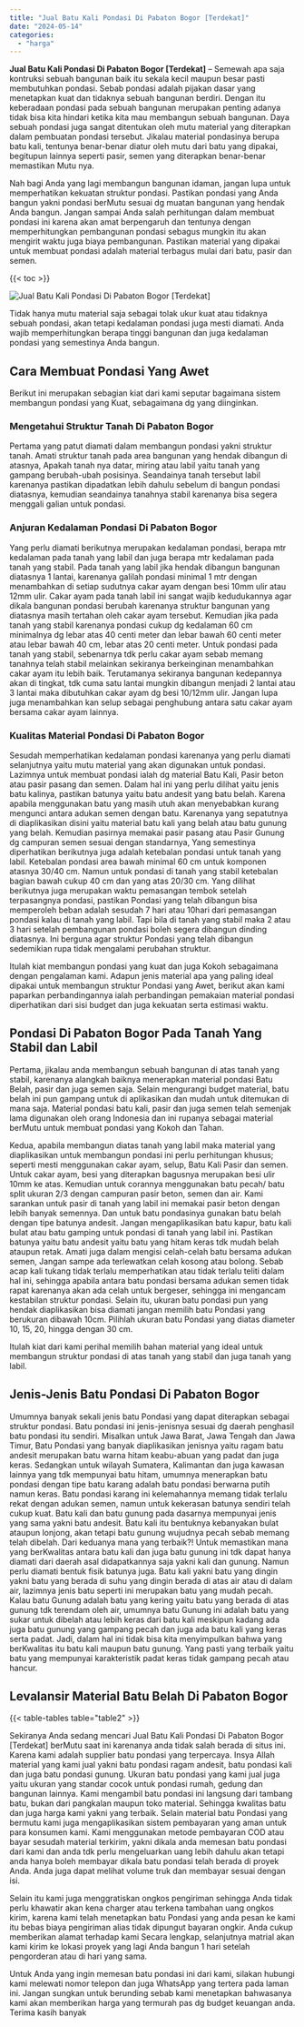 ```yaml
---
title: "Jual Batu Kali Pondasi Di Pabaton Bogor [Terdekat]"
date: "2024-05-14"
categories: 
  - "harga"
---
```


**Jual Batu Kali Pondasi Di Pabaton Bogor \[Terdekat\]** – Semewah apa saja kontruksi sebuah bangunan baik itu sekala kecil maupun besar pasti membutuhkan pondasi. Sebab pondasi adalah pijakan dasar yang menetapkan kuat dan tidaknya sebuah bangunan berdiri. Dengan itu keberadaan pondasi pada sebuah bangunan merupakan penting adanya tidak bisa kita hindari ketika kita mau membangun sebuah bangunan. Daya sebuah pondasi juga sangat ditentukan oleh mutu material yang diterapkan dalam pembuatan pondasi tersebut. Jikalau material pondasinya berupa batu kali, tentunya benar-benar diatur oleh mutu dari batu yang dipakai, begitupun lainnya seperti pasir, semen yang diterapkan benar-benar memastikan Mutu nya.

Nah bagi Anda yang lagi membangun bangunan idaman, jangan lupa untuk memperhatikan kekuatan struktur pondasi. Pastikan pondasi yang Anda bangun yakni pondasi berMutu sesuai dg muatan bangunan yang hendak Anda bangun. Jangan sampai Anda salah perhitungan dalam membuat pondasi ini karena akan amat berpengaruh dan tentunya dengan memperhitungkan pembangunan pondasi sebagus mungkin itu akan mengirit waktu juga biaya pembangunan. Pastikan material yang dipakai untuk membuat pondasi adalah material terbagus mulai dari batu, pasir dan semen.

{{< toc >}}

![Jual Batu Kali Pondasi Di Pabaton Bogor [Terdekat]](/images/jual-batu-kali-23.png)

Tidak hanya mutu material saja sebagai tolak ukur kuat atau tidaknya sebuah pondasi, akan tetapi kedalaman pondasi juga mesti diamati. Anda wajib memperhitungkan berapa tinggi bangunan dan juga kedalaman pondasi yang semestinya Anda bangun.

## Cara Membuat Pondasi Yang Awet

Berikut ini merupakan sebagian kiat dari kami seputar bagaimana sistem membangun pondasi yang Kuat, sebagaimana dg yang diinginkan.

### Mengetahui Struktur Tanah Di Pabaton Bogor

Pertama yang patut diamati dalam membangun pondasi yakni struktur tanah. Amati struktur tanah pada area bangunan yang hendak dibangun di atasnya, Apakah tanah nya datar, miring atau labil yaitu tanah yang gampang berubah-ubah posisinya. Seandainya tanah tersebut labil karenanya pastikan dipadatkan lebih dahulu sebelum di bangun pondasi diatasnya, kemudian seandainya tanahnya stabil karenanya bisa segera menggali galian untuk pondasi.

### Anjuran Kedalaman Pondasi Di Pabaton Bogor

Yang perlu diamati berikutnya merupakan kedalaman pondasi, berapa mtr kedalaman pada tanah yang labil dan juga berapa mtr kedalaman pada tanah yang stabil. Pada tanah yang labil jika hendak dibangun bangunan diatasnya 1 lantai, karenanya galilah pondasi minimal 1 mtr dengan menambahkan di setiap sudutnya cakar ayam dengan besi 10mm ulir atau 12mm ulir. Cakar ayam pada tanah labil ini sangat wajib kedudukannya agar dikala bangunan pondasi berubah karenanya struktur bangunan yang diatasnya masih tertahan oleh cakar ayam tersebut. Kemudian jika pada tanah yang stabil karenanya pondasi cukup dg kedalaman 60 cm minimalnya dg lebar atas 40 centi meter dan lebar bawah 60 centi meter atau lebar bawah 40 cm, lebar atas 20 centi meter. Untuk pondasi pada tanah yang stabil, sebenarnya tdk perlu cakar ayam sebab memang tanahnya telah stabil melainkan sekiranya berkeinginan menambahkan cakar ayam itu lebih baik. Terutamanya sekiranya bangunan kedepannya akan di tingkat, tdk cuma satu lantai mungkin dibangun menjadi 2 lantai atau 3 lantai maka dibutuhkan cakar ayam dg besi 10/12mm ulir. Jangan lupa juga menambahkan kan selup sebagai penghubung antara satu cakar ayam bersama cakar ayam lainnya.

### Kualitas Material Pondasi Di Pabaton Bogor

Sesudah memperhatikan kedalaman pondasi karenanya yang perlu diamati selanjutnya yaitu mutu material yang akan digunakan untuk pondasi. Lazimnya untuk membuat pondasi ialah dg material Batu Kali, Pasir beton atau pasir pasang dan semen. Dalam hal ini yang perlu dilihat yaitu jenis batu kalinya, pastikan batunya yaitu batu andesit yang batu belah. Karena apabila menggunakan batu yang masih utuh akan menyebabkan kurang mengunci antara adukan semen dengan batu. Karenanya yang sepatutnya di diaplikasikan disini yaitu material batu kali yang belah atau batu gunung yang belah. Kemudian pasirnya memakai pasir pasang atau Pasir Gunung dg campuran semen sesuai dengan standarnya, Yang semestinya diperhatikan berikutnya juga adalah ketebalan pondasi untuk tanah yang labil. Ketebalan pondasi area bawah minimal 60 cm untuk komponen atasnya 30/40 cm. Namun untuk pondasi di tanah yang stabil ketebalan bagian bawah cukup 40 cm dan yang atas 20/30 cm. Yang dilihat berikutnya juga merupakan waktu pemasangan tembok setelah terpasangnya pondasi, pastikan Pondasi yang telah dibangun bisa memperoleh beban adalah sesudah 7 hari atau 10hari dari pemasangan pondasi kalau di tanah yang labil. Tapi bila di tanah yang stabil maka 2 atau 3 hari setelah pembangunan pondasi boleh segera dibangun dinding diatasnya. Ini berguna agar struktur Pondasi yang telah dibangun sedemikian rupa tidak mengalami perubahan struktur.

Itulah kiat membangun pondasi yang kuat dan juga Kokoh sebagaimana dengan pengalaman kami. Adapun jenis material apa yang paling ideal dipakai untuk membangun struktur Pondasi yang Awet, berikut akan kami paparkan perbandingannya ialah perbandingan pemakaian material pondasi diperhatikan dari sisi budget dan juga kekuatan serta estimasi waktu.

## Pondasi Di Pabaton Bogor Pada Tanah Yang Stabil dan Labil

Pertama, jikalau anda membangun sebuah bangunan di atas tanah yang stabil, karenanya alangkah baiknya menerapkan material pondasi Batu Belah, pasir dan juga semen saja. Selain mengurangi budget material, batu belah ini pun gampang untuk di aplikasikan dan mudah untuk ditemukan di mana saja. Material pondasi batu kali, pasir dan juga semen telah semenjak lama digunakan oleh orang Indonesia dan ini rupanya sebagai material berMutu untuk membuat pondasi yang Kokoh dan Tahan.

Kedua, apabila membangun diatas tanah yang labil maka material yang diaplikasikan untuk membangun pondasi ini perlu perhitungan khusus; seperti mesti menggunakan cakar ayam, selup, Batu Kali Pasir dan semen. Untuk cakar ayam, besi yang diterapkan bagusnya merupakan besi ulir 10mm ke atas. Kemudian untuk corannya menggunakan batu pecah/ batu split ukuran 2/3 dengan campuran pasir beton, semen dan air. Kami sarankan untuk pasir di tanah yang labil ini memakai pasir beton dengan lebih banyak semennya. Dan untuk batu pondasinya gunakan batu belah dengan tipe batunya andesit. Jangan mengaplikasikan batu kapur, batu kali bulat atau batu gamping untuk pondasi di tanah yang labil ini. Pastikan batunya yaitu batu andesit yaitu batu yang hitam keras tdk mudah belah ataupun retak. Amati juga dalam mengisi celah-celah batu bersama adukan semen, Jangan sampe ada terlewatkan celah kosong atau bolong. Sebab acap kali tukang tidak terlalu memperhatikan atau tidak terlalu teliti dalam hal ini, sehingga apabila antara batu pondasi bersama adukan semen tidak rapat karenanya akan ada celah untuk bergeser, sehingga ini mengancam kestabilan struktur pondasi. Selain itu, ukuran batu pondasi pun yang hendak diaplikasikan bisa diamati jangan memilih batu Pondasi yang berukuran dibawah 10cm. Pilihlah ukuran batu Pondasi yang diatas diameter 10, 15, 20, hingga dengan 30 cm.

Itulah kiat dari kami perihal memilih bahan material yang ideal untuk membangun struktur pondasi di atas tanah yang stabil dan juga tanah yang labil.

## Jenis-Jenis Batu Pondasi Di Pabaton Bogor

Umumnya banyak sekali jenis batu Pondasi yang dapat diterapkan sebagai struktur pondasi. Batu pondasi ini jenis-jenisnya sesuai dg daerah penghasil batu pondasi itu sendiri. Misalkan untuk Jawa Barat, Jawa Tengah dan Jawa Timur, Batu Pondasi yang banyak diaplikasikan jenisnya yaitu ragam batu andesit merupakan batu warna hitam keabu-abuan yang padat dan juga keras. Sedangkan untuk wilayah Sumatera, Kalimantan dan juga kawasan lainnya yang tdk mempunyai batu hitam, umumnya menerapkan batu pondasi dengan tipe batu karang adalah batu pondasi berwarna putih namun keras. Batu pondasi karang ini kelemahannya memang tidak terlalu rekat dengan adukan semen, namun untuk kekerasan batunya sendiri telah cukup kuat. Batu kali dan batu gunung pada dasarnya mempunyai jenis yang sama yakni batu andesit. Batu kali itu bentuknya kebanyakan bulat ataupun lonjong, akan tetapi batu gunung wujudnya pecah sebab memang telah dibelah. Dari keduanya mana yang terbaik?! Untuk memastikan mana yang berKwalitas antara batu kali dan juga batu gunung ini tdk dapat hanya diamati dari daerah asal didapatkannya saja yakni kali dan gunung. Namun perlu diamati bentuk fisik batunya juga. Batu kali yakni batu yang dingin yakni batu yang berada di suhu yang dingin berada di atas air atau di dalam air, lazimnya jenis batu seperti ini merupakan batu yang mudah pecah. Kalau batu Gunung adalah batu yang kering yaitu batu yang berada di atas gunung tdk terendam oleh air, umumnya batu Gunung ini adalah batu yang sukar untuk dibelah atau lebih keras dari batu kali meskipun kadang ada juga batu gunung yang gampang pecah dan juga ada batu kali yang keras serta padat. Jadi, dalam hal ini tidak bisa kita menyimpulkan bahwa yang berKwalitas itu batu kali maupun batu gunung. Yang pasti yang terbaik yaitu batu yang mempunyai karakteristik padat keras tidak gampang pecah atau hancur.

## Levalansir Material Batu Belah Di Pabaton Bogor

{{< table-tables table="table2" >}}

Sekiranya Anda sedang mencari Jual Batu Kali Pondasi Di Pabaton Bogor \[Terdekat\] berMutu saat ini karenanya anda tidak salah berada di situs ini. Karena kami adalah supplier batu pondasi yang terpercaya. Insya Allah material yang kami jual yakni batu pondasi ragam andesit, batu pondasi kali dan juga batu pondasi gunung. Ukuran batu pondasi yang kami jual juga yaitu ukuran yang standar cocok untuk pondasi rumah, gedung dan bangunan lainnya. Kami mengambil batu pondasi ini langsung dari tambang batu, bukan dari pangkalan maupun toko material. Sehingga kwalitas batu dan juga harga kami yakni yang terbaik. Selain material batu Pondasi yang bermutu kami juga mengaplikasikan sistem pembayaran yang aman untuk para konsumen kami. Kami menggunakan metode pembayaran COD atau bayar sesudah material terkirim, yakni dikala anda memesan batu pondasi dari kami dan anda tdk perlu mengeluarkan uang lebih dahulu akan tetapi anda hanya boleh membayar dikala batu pondasi telah berada di proyek Anda. Anda juga dapat melihat volume truk dan membayar sesuai dengan isi.

Selain itu kami juga menggratiskan ongkos pengiriman sehingga Anda tidak perlu khawatir akan kena charger atau terkena tambahan uang ongkos kirim, karena kami telah menetapkan batu Pondasi yang anda pesan ke kami itu bebas biaya pengiriman alias tidak dipungut bayaran ongkir. Anda cukup memberikan alamat terhadap kami Secara lengkap, selanjutnya matrial akan kami kirim ke lokasi proyek yang lagi Anda bangun 1 hari setelah pengorderan atau di hari yang sama.

Untuk Anda yang ingin memesan batu pondasi ini dari kami, silakan hubungi kami melewati nomor telepon dan juga WhatsApp yang tertera pada laman ini. Jangan sungkan untuk berunding sebab kami menetapkan bahwasanya kami akan memberikan harga yang termurah pas dg budget keuangan anda. Terima kasih banyak
